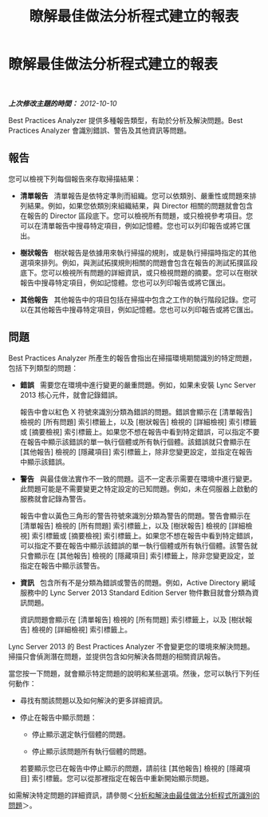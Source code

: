 ﻿---
title: 瞭解最佳做法分析程式建立的報表
TOCTitle: 瞭解最佳做法分析程式建立的報表
ms:assetid: 1386dd6c-7f3e-4da9-905b-cef1468bf14a
ms:mtpsurl: https://technet.microsoft.com/zh-tw/library/Gg591344(v=OCS.15)
ms:contentKeyID: 49290161
ms.date: 08/10/2015
mtps_version: v=OCS.15
ms.translationtype: HT
---

# 瞭解最佳做法分析程式建立的報表

 

_**上次修改主題的時間：** 2012-10-10_

Best Practices Analyzer 提供多種報告類型，有助於分析及解決問題。Best Practices Analyzer 會識別錯誤、警告及其他資訊等問題。

## 報告

您可以檢視下列每個報告來存取掃描結果：

  - **清單報告**   清單報告是依特定準則而組織。您可以依類別、嚴重性或問題來排列結果。例如，如果您依類別來組織結果，與 Director 相關的問題就會包含在報告的 Director 區段底下。您可以檢視所有問題，或只檢視參考項目。您可以在清單報告中搜尋特定項目，例如記憶體。您也可以列印報告或將它匯出。

  - **樹狀報告**   樹狀報告是依據用來執行掃描的規則，或是執行掃描時指定的其他選項來排列。例如，與測試拓撲規則相關的問題會包含在報告的測試拓撲區段底下。您可以檢視所有問題的詳細資訊，或只檢視問題的摘要。您可以在樹狀報告中搜尋特定項目，例如記憶體。您也可以列印報告或將它匯出。

  - **其他報告**   其他報告中的項目包括在掃描中包含之工作的執行階段記錄。您可以在其他報告中搜尋特定項目，例如記憶體。您也可以列印報告或將它匯出。

## 問題

Best Practices Analyzer 所產生的報告會指出在掃描環境期間識別的特定問題，包括下列類型的問題：

  - **錯誤**   需要您在環境中進行變更的嚴重問題。例如，如果未安裝 Lync Server 2013 核心元件，就會記錄錯誤。
    
    報告中會以紅色 X 符號來識別分類為錯誤的問題。錯誤會顯示在 \[清單報告\] 檢視的 \[所有問題\] 索引標籤上，以及 \[樹狀報告\] 檢視的 \[詳細檢視\] 索引標籤或 \[摘要檢視\] 索引標籤上。如果您不想在報告中看到特定錯誤，可以指定不要在報告中顯示該錯誤的單一執行個體或所有執行個體。該錯誤就只會顯示在 \[其他報告\] 檢視的 \[隱藏項目\] 索引標籤上，除非您變更設定，並指定在報告中顯示該錯誤。

  - **警告**   與最佳做法實作不一致的問題。這不一定表示需要在環境中進行變更。此問題可能是不需要變更之特定設定的已知問題。例如，未在伺服器上啟動的服務就會記錄為警告。
    
    報告中會以黃色三角形的警告符號來識別分類為警告的問題。警告會顯示在 \[清單報告\] 檢視的 \[所有問題\] 索引標籤上，以及 \[樹狀報告\] 檢視的 \[詳細檢視\] 索引標籤或 \[摘要檢視\] 索引標籤上。如果您不想在報告中看到特定錯誤，可以指定不要在報告中顯示該錯誤的單一執行個體或所有執行個體。該警告就只會顯示在 \[其他報告\] 檢視的 \[隱藏項目\] 索引標籤上，除非您變更設定，並指定在報告中顯示該警告。

  - **資訊**   包含所有不是分類為錯誤或警告的問題。例如，Active Directory 網域服務中的 Lync Server 2013 Standard Edition Server 物件數目就會分類為資訊問題。
    
    資訊問題會顯示在 \[清單報告\] 檢視的 \[所有問題\] 索引標籤上，以及 \[樹狀報告\] 檢視的 \[詳細檢視\] 索引標籤上。

Lync Server 2013 的 Best Practices Analyzer 不會變更您的環境來解決問題。掃描只會偵測潛在問題，並提供包含如何解決各問題的相關資訊報告。

當您按一下問題，就會顯示特定問題的說明和某些選項。然後，您可以執行下列任何動作：

  - 尋找有關該問題以及如何解決的更多詳細資訊。

  - 停止在報告中顯示問題：
    
      - 停止顯示選定執行個體的問題。
    
      - 停止顯示該問題所有執行個體的問題。
    
    若要顯示您已在報告中停止顯示的問題，請前往 \[其他報告\] 檢視的 \[隱藏項目\] 索引標籤。您可以從那裡指定在報告中重新開始顯示問題。

如需解決特定問題的詳細資訊，請參閱＜[分析和解決由最佳做法分析程式所識別的問題](lync-server-2013-analyzing-and-resolving-issues-identified-by-best-practices-analyzer.md)＞。

